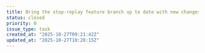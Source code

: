 ```yaml
---
title: Bring the stop-replay feature branch up to date with new changes on main
status: closed
priority: 0
issue_type: task
created_at: "2025-10-27T09:21:42Z"
updated_at: "2025-10-27T10:20:15Z"
---
```

